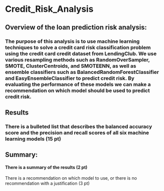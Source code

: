 # Credit_Risk_Analysis

## Overview of the loan prediction risk analysis:
### The purpose of this analysis is to use machine learning techniques to solve a credit card risk classification problem using the credit card credit dataset from LendingClub. We use various resampling methods such as RandomOverSampler, SMOTE, ClusterCentroids, and SMOTEENN, as well as ensemble classifiers such as BalancedRandomForestClassifier and EasyEnsembleClassifier to predict credit risk. By evaluating the performance of these models we can make a recommendation on which model should be used to predict credit risk.

## Results
### There is a bulleted list that describes the balanced accuracy score and the precision and recall scores of all six machine learning models (15 pt)

## Summary:
#### There is a summary of the results (2 pt)
There is a recommendation on which model to use, or there is no recommendation with a justification (3 pt)
